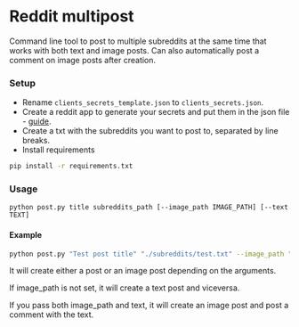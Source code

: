 # Reddit multipost

Command line tool to post to multiple subreddits at the same time that works with both text and image posts. Can also automatically post a comment on image posts after creation.

### Setup
- Rename `clients_secrets_template.json` to `clients_secrets.json`.
- Create a reddit app to generate your secrets and put them in the json file - [guide](https://www.jcchouinard.com/get-reddit-api-credentials-with-praw/).
- Create a txt with the subreddits you want to post to, separated by line breaks.
- Install requirements
```sh
pip install -r requirements.txt
```

### Usage
`python post.py title subreddits_path [--image_path IMAGE_PATH] [--text TEXT]`

#### Example
```sh
python post.py "Test post title" "./subreddits/test.txt" --image_path "/path/to/image.png" --text "This will be a comment in the image post"
```

It will create either a post or an image post depending on the arguments. 

If image_path is not set, it will create a text post and viceversa.

If you pass both image_path and text, it will create an image post and post a comment with the text.
